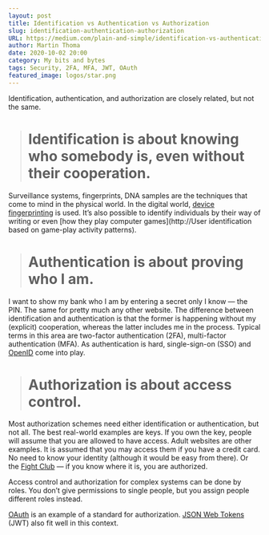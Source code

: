 ```yaml
---
layout: post
title: Identification vs Authentication vs Authorization
slug: identification-authentication-authorization
URL: https://medium.com/plain-and-simple/identification-vs-authentication-vs-authorization-e1f03a0ca885
author: Martin Thoma
date: 2020-10-02 20:00
category: My bits and bytes
tags: Security, 2FA, MFA, JWT, OAuth
featured_image: logos/star.png
---
```

Identification, authentication, and authorization are closely related, but not the same.
> # Identification is about knowing who somebody is, even without their cooperation.

Surveillance systems, fingerprints, DNA samples are the techniques that come to mind in the physical world. In the digital world, [device fingerprinting](https://en.wikipedia.org/wiki/Device_fingerprint) is used. It’s also possible to identify individuals by their way of writing or even [how they play computer games](http://User identification based on game-play activity patterns).
> # Authentication is about proving who I am.

I want to show my bank who I am by entering a secret only I know — the PIN. The same for pretty much any other website. The difference between identification and authentication is that the former is happening without my (explicit) cooperation, whereas the latter includes me in the process. Typical terms in this area are two-factor authentication (2FA), multi-factor authentication (MFA). As authentication is hard, single-sign-on (SSO) and [OpenID](https://en.wikipedia.org/wiki/OpenID) come into play.
> # Authorization is about access control.

Most authorization schemes need either identification or authentication, but not all. The best real-world examples are keys. If you own the key, people will assume that you are allowed to have access.
Adult websites are other examples. It is assumed that you may access them if you have a credit card. No need to know your identity (although it would be easy from there). Or the [Fight Club](https://en.wikipedia.org/wiki/Fight_Club) — if you know where it is, you are authorized.

Access control and authorization for complex systems can be done by roles. You don’t give permissions to single people, but you assign people different roles instead.

[OAuth](https://en.wikipedia.org/wiki/OAuth) is an example of a standard for authorization. [JSON Web Tokens](https://en.wikipedia.org/wiki/JSON_Web_Token) (JWT) also fit well in this context.
